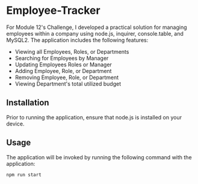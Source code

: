 <h1>Employee-Tracker</h1>

<p>For Module 12's Challenge, I developed a practical solution for managing employees within a company using node.js, inquirer, console.table, and MySQL2. The application includes the following features:</p>
<ul>
    <li>Viewing all Employees, Roles, or Departments</li>
    <li>Searching for Employees by Manager</li>
    <li>Updating Employees Roles or Manager</li>
    <li>Adding Employee, Role, or Department</li>
    <li>Removing Employee, Role, or Department</li>
    <li>Viewing Department's total utilized budget</li>
</ul>

<h2>Installation</h2>
<p>Prior to running the application, ensure that node.js is installed on your device.</p>
<h2>Usage</h2>
<p>The application will be invoked by running the following command with the application:</p>
<pre><code>npm run start</code></pre>
